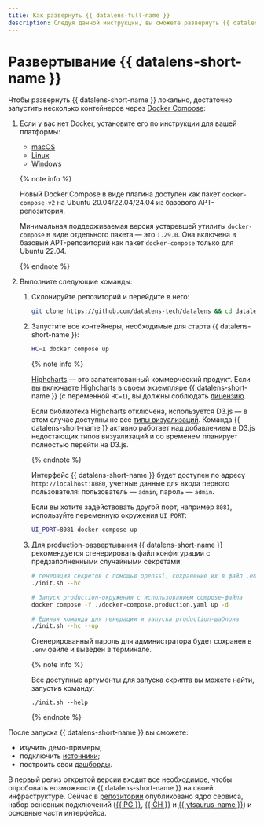 ```yaml
---
title: Как развернуть {{ datalens-full-name }}
description: Следуя данной инструкции, вы сможете развернуть {{ datalens-full-name }}.
---
```




# Развертывание {{ datalens-short-name }}

Чтобы развернуть {{ datalens-short-name }} локально, достаточно запустить несколько контейнеров через [Docker Compose](https://docs.docker.com/compose/):

1. Если у вас нет Docker, установите его по инструкции для вашей платформы:

   * [macOS](https://docs.docker.com/desktop/install/mac-install/)
   * [Linux](https://docs.docker.com/engine/install/)
   * [Windows](https://docs.docker.com/desktop/install/windows-install/)

   {% note info %}

   Новый Docker Compose в виде плагина доступен как пакет `docker-compose-v2` на Ubuntu 20.04/22.04/24.04 из базового APT-репозитория.

   Минимальная поддерживаемая версия устаревшей утилиты `docker-compose` в виде отдельного пакета — это `1.29.0`. Она включена в базовый APT-репозиторий как пакет `docker-compose` только для Ubuntu 22.04.

   {% endnote %}

1. Выполните следующие команды:

   1. Склонируйте репозиторий и перейдите в него:

      ```bash
      git clone https://github.com/datalens-tech/datalens && cd datalens
      ```

   1. Запустите все контейнеры, необходимые для старта {{ datalens-short-name }}:

      ```bash
      HC=1 docker compose up
      ```
      {% note info %}

      [Highcharts](https://github.com/highcharts/highcharts/blob/master/readme.md) — это запатентованный коммерческий продукт. Если вы включаете Highcharts в своем экземпляре {{ datalens-short-name }} (с переменной `HC=1`), вы должны соблюдать [лицензию](https://github.com/highcharts/highcharts/blob/master/license.txt).
      
      Если библиотека Highcharts отключена, используется D3.js — в этом случае доступны не все [типы визуализаций](../visualization-ref/index.md). Команда {{ datalens-short-name }} активно работает над добавлением в D3.js недостающих типов визуализаций и со временем планирует полностью перейти на D3.js.

      {% endnote %}

      Интерфейс {{ datalens-short-name }} будет доступен по адресу `http://localhost:8080`, учетные данные для входа первого пользователя: пользователь — `admin`, пароль — `admin`.

      Если вы хотите задействовать другой порт, например `8081`, используйте переменную окружения `UI_PORT`:

      ```bash
      UI_PORT=8081 docker compose up
      ```

   1. Для production-развертывания {{ datalens-short-name }} рекомендуется сгенерировать файл конфигурации с предзаполненными случайными секретами:

      ```bash
      # генерация секретов с помощью openssl, сохранение их в файл .env file и подготовка production-шаблона для compose-файла
      ./init.sh --hc

      # Запуск production-окружения с использованием compose-файла
      docker compose -f ./docker-compose.production.yaml up -d

      # Единая команда для генерации и запуска production-шаблона
      ./init.sh --hc --up
      ```
      
      Сгенерированный пароль для администратора будет сохранен в `.env` файле и выведен в терминале.

      {% note info %}

      Все доступные аргументы для запуска скрипта вы можете найти, запустив команду:
      
      ```
      ./init.sh --help
      ```

      {% endnote %}

После запуска {{ datalens-short-name }} вы сможете:

* изучить демо-примеры;
* подключить [источники](./connection.md);
* построить свои [дашборды](./dashboard.md).

В первый релиз открытой версии входит все необходимое, чтобы опробовать возможности {{ datalens-short-name }} на своей инфраструктуре. Сейчас в [репозитории](https://github.com/datalens-tech/datalens/) опубликовано ядро сервиса, набор основных подключений ([{{ PG }}](../operations/connection/create-postgresql.md), [{{ CH }}](../operations/connection/create-clickhouse.md) и [{{ ytsaurus-name }}](../operations/connection/chyt/create-chyt.md)) и основные части интерфейса.

